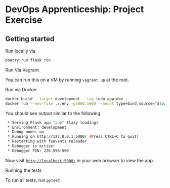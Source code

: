 # DevOps Apprenticeship: Project Exercise

## Getting started

Run locally via 
```bash
poetry run flask run
```

Run Via Vagrant

You can run this on a VM by running `vagrant up` at the root.

Run via Docker 
```bash
docker build --target development --tag todo-app:dev .  
docker run --env-file ./.env -p5000:5000 --mount type=bind,source="$(pwd)"todo_app,target=/app/todo_app todo-app:dev
```

You should see output similar to the following:
```bash
 * Serving Flask app "app" (lazy loading)
 * Environment: development
 * Debug mode: on
 * Running on http://127.0.0.1:5000/ (Press CTRL+C to quit)
 * Restarting with fsevents reloader
 * Debugger is active!
 * Debugger PIN: 226-556-590
```
Now visit [`http://localhost:5000/`](http://localhost:5000/) in your web browser to view the app.


Running the tests

To run all tests, run `pytest`